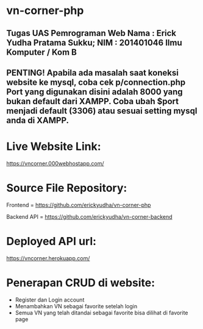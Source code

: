 # vn-corner-php
Tugas UAS Pemrograman Web
Nama	: Erick Yudha Pratama Sukku;
NIM	: 201401046
Ilmu Komputer / Kom B
-------------------------------------------------------------------------
PENTING!
Apabila ada masalah saat koneksi website ke mysql, coba cek p/connection.php
Port yang digunakan disini adalah 8000 yang bukan default dari XAMPP.
Coba ubah $port menjadi default (3306) atau sesuai setting mysql anda di XAMPP.
-------------------------------------------------------------------------
# Live Website Link:
https://vncorner.000webhostapp.com/

# Source File Repository:
Frontend = https://github.com/erickyudha/vn-corner-php

Backend API = https://github.com/erickyudha/vn-corner-backend

# Deployed API url:
https://vncorner.herokuapp.com/

# Penerapan CRUD di website:
- Register dan Login account
- Menambahkan VN sebagai favorite setelah login
- Semua VN yang telah ditandai sebagai favorite bisa dilihat di favorite page
